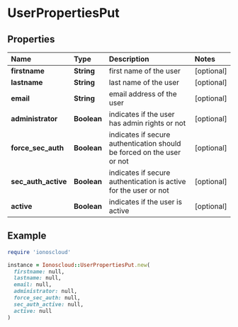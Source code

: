 # UserPropertiesPut

## Properties

| Name | Type | Description | Notes |
| :--- | :--- | :--- | :--- |
| **firstname** | **String** | first name of the user | \[optional\] |
| **lastname** | **String** | last name of the user | \[optional\] |
| **email** | **String** | email address of the user | \[optional\] |
| **administrator** | **Boolean** | indicates if the user has admin rights or not | \[optional\] |
| **force\_sec\_auth** | **Boolean** | indicates if secure authentication should be forced on the user or not | \[optional\] |
| **sec\_auth\_active** | **Boolean** | indicates if secure authentication is active for the user or not | \[optional\] |
| **active** | **Boolean** | indicates if the user is active | \[optional\] |

## Example

```ruby
require 'ionoscloud'

instance = Ionoscloud::UserPropertiesPut.new(
  firstname: null,
  lastname: null,
  email: null,
  administrator: null,
  force_sec_auth: null,
  sec_auth_active: null,
  active: null
)
```

